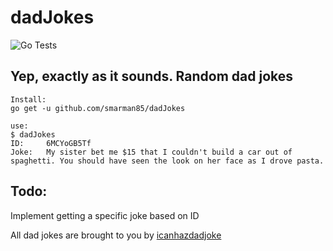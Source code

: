 # dadJokes

![Go Tests](https://github.com/smarman85/dadJokes/workflows/LGTM/badge.svg)

## Yep, exactly as it sounds. Random dad jokes
```base
Install:
go get -u github.com/smarman85/dadJokes

use:
$ dadJokes
ID:     6MCYoGB5Tf
Joke:   My sister bet me $15 that I couldn't build a car out of spaghetti. You should have seen the look on her face as I drove pasta.
```

## Todo: 
Implement getting a specific joke based on ID

All dad jokes are brought to you by [icanhazdadjoke](https://icanhazdadjoke.com/)
